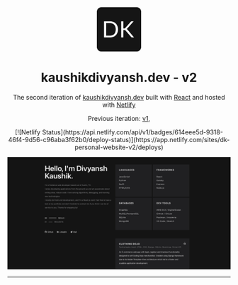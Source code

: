 <div align="center">
  <img alt="Logo" src="https://raw.githubusercontent.com/kaushikdivyansh/Personal-Website-v2/main/src/images/logo.png" width="100" />
</div>
<h1 align="center">
  kaushikdivyansh.dev - v2
</h1>
<p align="center">
  The second iteration of <a href="https://kaushikdivyansh.dev" target="_blank">kaushikdivyansh.dev</a> built with <a href="https://reactjs.org" target="_blank">React</a> and hosted with <a href="https://www.netlify.com/" target="_blank">Netlify</a>
</p>
<p align="center">
  Previous iteration:
  <a href="https://github.com/kaushikdivyansh/Personal-Website-v1" target="_blank">v1</a>,
</p>
<p align="center">
  [![Netlify Status](https://api.netlify.com/api/v1/badges/614eee5d-9318-46f4-9d56-c96aba3f62b0/deploy-status)](https://app.netlify.com/sites/dk-personal-website-v2/deploys)
</p>

![demo](https://raw.githubusercontent.com/kaushikdivyansh/Personal-Website-v2/main/src/images/demo.png)

<hr />

